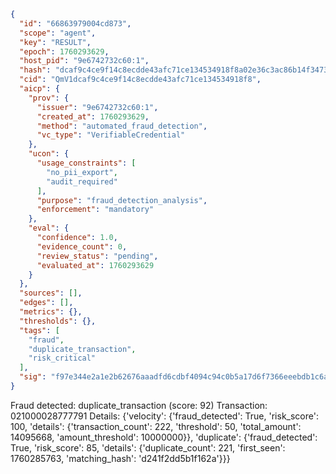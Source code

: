 ```json
{
  "id": "66863979004cd873",
  "scope": "agent",
  "key": "RESULT",
  "epoch": 1760293629,
  "host_pid": "9e6742732c60:1",
  "hash": "dcaf9c4ce9f14c8ecdde43afc71ce134534918f8a02e36c3ac86b14f3473c606",
  "cid": "QmV1dcaf9c4ce9f14c8ecdde43afc71ce134534918f8",
  "aicp": {
    "prov": {
      "issuer": "9e6742732c60:1",
      "created_at": 1760293629,
      "method": "automated_fraud_detection",
      "vc_type": "VerifiableCredential"
    },
    "ucon": {
      "usage_constraints": [
        "no_pii_export",
        "audit_required"
      ],
      "purpose": "fraud_detection_analysis",
      "enforcement": "mandatory"
    },
    "eval": {
      "confidence": 1.0,
      "evidence_count": 0,
      "review_status": "pending",
      "evaluated_at": 1760293629
    }
  },
  "sources": [],
  "edges": [],
  "metrics": {},
  "thresholds": {},
  "tags": [
    "fraud",
    "duplicate_transaction",
    "risk_critical"
  ],
  "sig": "f97e344e2a1e2b62676aaadfd6cdbf4094c94c0b5a17d6f7366eeebdb1c6a5ba"
}
```

Fraud detected: duplicate_transaction (score: 92)
Transaction: 021000028777791
Details: {'velocity': {'fraud_detected': True, 'risk_score': 100, 'details': {'transaction_count': 222, 'threshold': 50, 'total_amount': 14095668, 'amount_threshold': 10000000}}, 'duplicate': {'fraud_detected': True, 'risk_score': 85, 'details': {'duplicate_count': 221, 'first_seen': 1760285763, 'matching_hash': 'd241f2dd5b1f162a'}}}